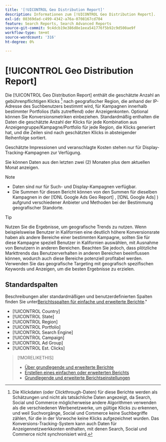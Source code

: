 ```yaml
---
title: '[!UICONTROL Geo Distribution Report]'
description: Informationen zum [!UICONTROL Geo Distribution Report].
exl-id: 08369dad-c499-4342-a76a-0708167cd704
feature: Search Reports, Search Advanced Reports
source-git-commit: 9c4dcb19e386d8e1eea541776f5b92c9d500ae9f
workflow-type: tm+mt
source-wordcount: '316'
ht-degree: 0%

---
```


# [!UICONTROL Geo Distribution Report]

Die [!UICONTROL Geo Distribution Report] enthält die geschätzte Anzahl an gebührenpflichtigen Klicks [^1] nach geografischer Region, die anhand der IP-Adresse des Suchbenutzers bestimmt wird, für Kampagnen innerhalb bestimmter Portfolios (falls zutreffend) oder Anzeigenkonten. Optional können Sie Konversionsmetriken einbeziehen. Standardmäßig enthalten die Daten die geschätzte Anzahl der Klicks für jede Kombination aus Anzeigengruppe/Kampagne/Portfolio für jede Region, die Klicks generiert hat, und die Zeilen sind nach geschätzten Klicks in absteigender Reihenfolge sortiert.

Geschätzte Impressionen und veranschlagte Kosten stehen nur für Display-Tracking-Kampagnen zur Verfügung.

Sie können Daten aus den letzten zwei (2) Monaten plus dem aktuellen Monat anzeigen.

>[!NOTE]
>
>* Daten sind nur für Such- und Display-Kampagnen verfügbar.
>* Die Summen für diesen Bericht können von den Summen für dieselben Kampagnen in der [!DNL Google Ads Geo Report] , [!DNL Google Ads] ) aufgrund verschiedener Anbieter und Methoden bei der Bestimmung geografischer Standorte.

>[!TIP]
>
>Nutzen Sie die Ergebnisse, um geografische Trends zu nutzen. Wenn beispielsweise Benutzer in Kalifornien eine deutlich höhere Konversionsrate haben als andere Bereiche einer bestimmten Kampagne, sollten Sie für diese Kampagne speziell Benutzer in Kalifornien auswählen, mit Ausnahme von Benutzern in anderen Bereichen. Beachten Sie jedoch, dass plötzliche Markttrends das Benutzerverhalten in anderen Bereichen beeinflussen können, wodurch auch diese Bereiche potenziell profitabel werden. Verwenden Sie das geografische Targeting mit geografisch spezifischen Keywords und Anzeigen, um die besten Ergebnisse zu erzielen.

[^1]: Die Klickdaten (oder Clickthrough-Daten) für diese Berichte werden als Schätzungen und nicht als tatsächliche Daten angezeigt, da Search, Social und Commerce möglicherweise andere Algorithmen verwenden als die verschiedenen Werbenetzwerke, um gültige Klicks zu erkennen, und weil Suchvorgänge, Social und Commerce keine Suchbegriffe zählen, für die in der Vorwoche keine Klicks aufgezeichnet wurden. Das Konversions-Tracking-System kann auch Daten für Anzeigennetzwerkkonten enthalten, mit denen Search, Social und Commerce nicht synchronisiert wird.

## Standardspalten

Beschreibungen aller standardmäßigen und benutzerdefinierten Spalten finden Sie unter[Berichtsspalten für einfache und erweiterte Berichte](basic-advanced-report-columns.md).&quot;

* [!UICONTROL Country]
* [!UICONTROL State]
* [!UICONTROL Region]
* [!UICONTROL Portfolio]
* [!UICONTROL Search Engine]
* [!UICONTROL Campaign]
* [!UICONTROL Ad Group]
* [!UICONTROL Est. Clicks]

>[!MORELIKETHIS]
>
>* [Über grundlegende und erweiterte Berichte](basic-advanced-report-about.md)
>* [Erstellen eines einfachen oder erweiterten Berichts](basic-advanced-report-generate.md)
>* [Grundlegende und erweiterte Berichtseinstellungen](basic-advanced-report-settings.md)
